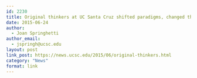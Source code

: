 ```yaml
---
id: 2230
title: Original thinkers at UC Santa Cruz shifted paradigms, changed the world
date: 2015-06-24
author:
  - Joan Springhetti
author_email:
  - jspringh@ucsc.edu
layout: post
link_post: https://news.ucsc.edu/2015/06/original-thinkers.html
category: "News"
format: link
---
```


